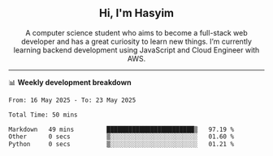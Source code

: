 <h2 align="center">Hi, I'm Hasyim</h2>

<p align="center">A computer science student who aims to become a full-stack web developer and has a great curiosity to learn new things. I’m currently learning backend development using JavaScript and Cloud Engineer with AWS.</p>

---

📊 **Weekly development breakdown**

<!--START_SECTION:waka-->

```txt
From: 16 May 2025 - To: 23 May 2025

Total Time: 50 mins

Markdown   49 mins         ████████████████████████▒   97.19 %
Other      0 secs          ▒░░░░░░░░░░░░░░░░░░░░░░░░   01.60 %
Python     0 secs          ▒░░░░░░░░░░░░░░░░░░░░░░░░   01.21 %
```

<!--END_SECTION:waka-->

<!-- - You can reach me on **hasyim11c@gmail.com** -->
